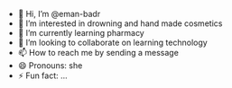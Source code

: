 - 👋 Hi, I’m @eman-badr
- 👀 I’m interested in drowning and hand made cosmetics 
- 🌱 I’m currently learning pharmacy 
- 💞️ I’m looking to collaborate on learning technology 
- 📫 How to reach me by sending a message 
- 😄 Pronouns: she 
- ⚡ Fun fact: ...

<!---
eman-badr/eman-badr is a ✨ special ✨ repository because its `README.md` (this file) appears on your GitHub profile.
You can click the Preview link to take a look at your changes.
--->

